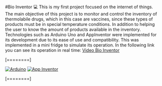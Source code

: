 #Bio Inventor 💻
This is my first project focused on the internet of things. The main objective of this project is to monitor and control the inventory of thermolabile drugs, which in this case are vaccines, since these types of products must be in special temperature conditions. In addition to helping the user to know the amount of products available in the inventory. Technologies such as Arduino Uno and AppInventor were implemented for its development due to its ease of use and compatibility. This was implemented in a mini fridge to simulate its operation. In the following link you can see its operation in real time: [Video Bio Inventor](https://drive.google.com/file/d/18L_bRG2Vo4cMt3jWLUcSypBK7weEj_ie/view?usp=sharing "Video Bio Inventor")

[========]

[![Arduino](https://content.arduino.cc/assets/arduino_logo_1200x630-01.png "Arduino")](https://content.arduino.cc/assets/arduino_logo_1200x630-01.png "Arduino")
[![App Inventor](https://tecnogiraldo.weebly.com/uploads/4/4/3/6/44369209/published/app-inventor.png?1521720593 "App Inventor")](https://tecnogiraldo.weebly.com/uploads/4/4/3/6/44369209/published/app-inventor.png?1521720593 "App Inventor")

[========]
